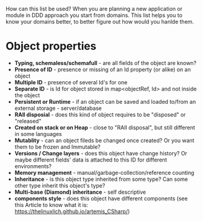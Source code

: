 How can this list be used? When you are planning a new application or module in DDD approach you start from domains.
This list helps you to know your domains better, to better figure out how would you hanlde them.

# Object properties

  - **Typing, schemaless/schemafull** - are all fields of the object are known?
  - **Presence of ID** - presence or missing of an Id property (or alike) on an object
  - **Multiple ID** - presence of several Id's for one
  - **Separate ID** - is Id for object stored in map<objectRef, Id> and not inside the object
  - **Persistent or Runtime** - if an object can be saved and loaded to/from an external storage - server/database
  - **RAII disposial** - does this kind of object requires to be "disposed" or "released"
  - **Created on stack or on Heap** - close to "RAII disposal", but still different in some languages
  - **Mutablity** - can an object fileds be changed once created? Or you want them to be frozen and Immutable?
  - **Versions / Change layers** - does this object have change history? Or maybe different fields' data is attached to this ID for different environments?
  - **Memory management** - manual/garbage-collection/reference counting
  - **Inheritance** - is this object type inherited from some type? Can some other type inherit this object's type?
  - **Multi-base (Diamond) inheritance** - self descriptive
  - **components style** - does this object have different components (see this Article to know what it is: https://thelinuxlich.github.io/artemis_CSharp/)
